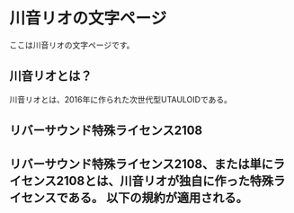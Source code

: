 # 川音リオの文字ページ
ここは川音リオの文字ページです。
## 川音リオとは？
川音リオとは、2016年に作られた次世代型UTAULOIDである。

## リバーサウンド特殊ライセンス2108

**リバーサウンド特殊ライセンス2108**、または単に**ライセンス2108**とは、川音リオが独自に作った特殊ライセンスである。
以下の規約が適用される。
- 
